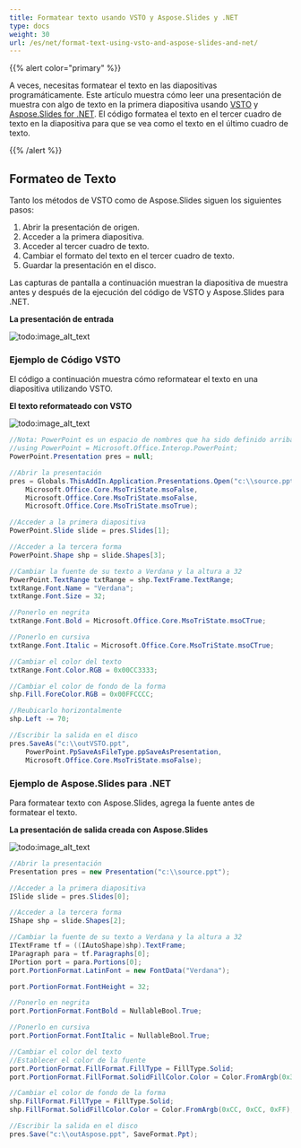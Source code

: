 ```yaml
---
title: Formatear texto usando VSTO y Aspose.Slides y .NET
type: docs
weight: 30
url: /es/net/format-text-using-vsto-and-aspose-slides-and-net/
---
```


{{% alert color="primary" %}} 

A veces, necesitas formatear el texto en las diapositivas programáticamente. Este artículo muestra cómo leer una presentación de muestra con algo de texto en la primera diapositiva usando [VSTO](/slides/es/net/format-text-using-vsto-and-aspose-slides-and-net/) y [Aspose.Slides for .NET](/slides/es/net/format-text-using-vsto-and-aspose-slides-and-net/). El código formatea el texto en el tercer cuadro de texto en la diapositiva para que se vea como el texto en el último cuadro de texto.

{{% /alert %}} 
## **Formateo de Texto**
Tanto los métodos de VSTO como de Aspose.Slides siguen los siguientes pasos:

1. Abrir la presentación de origen.
1. Acceder a la primera diapositiva.
1. Acceder al tercer cuadro de texto.
1. Cambiar el formato del texto en el tercer cuadro de texto.
1. Guardar la presentación en el disco.

Las capturas de pantalla a continuación muestran la diapositiva de muestra antes y después de la ejecución del código de VSTO y Aspose.Slides para .NET.

**La presentación de entrada** 

![todo:image_alt_text](format-text-using-vsto-and-aspose-slides-and-net_1.png)
### **Ejemplo de Código VSTO**
El código a continuación muestra cómo reformatear el texto en una diapositiva utilizando VSTO.

**El texto reformateado con VSTO** 

![todo:image_alt_text](format-text-using-vsto-and-aspose-slides-and-net_2.png)



```c#
//Nota: PowerPoint es un espacio de nombres que ha sido definido arriba de esta manera
//using PowerPoint = Microsoft.Office.Interop.PowerPoint;
PowerPoint.Presentation pres = null;

//Abrir la presentación
pres = Globals.ThisAddIn.Application.Presentations.Open("c:\\source.ppt",
	Microsoft.Office.Core.MsoTriState.msoFalse,
	Microsoft.Office.Core.MsoTriState.msoFalse,
	Microsoft.Office.Core.MsoTriState.msoTrue);

//Acceder a la primera diapositiva
PowerPoint.Slide slide = pres.Slides[1];

//Acceder a la tercera forma
PowerPoint.Shape shp = slide.Shapes[3];

//Cambiar la fuente de su texto a Verdana y la altura a 32
PowerPoint.TextRange txtRange = shp.TextFrame.TextRange;
txtRange.Font.Name = "Verdana";
txtRange.Font.Size = 32;

//Ponerlo en negrita
txtRange.Font.Bold = Microsoft.Office.Core.MsoTriState.msoCTrue;

//Ponerlo en cursiva
txtRange.Font.Italic = Microsoft.Office.Core.MsoTriState.msoCTrue;

//Cambiar el color del texto
txtRange.Font.Color.RGB = 0x00CC3333;

//Cambiar el color de fondo de la forma
shp.Fill.ForeColor.RGB = 0x00FFCCCC;

//Reubicarlo horizontalmente
shp.Left -= 70;

//Escribir la salida en el disco
pres.SaveAs("c:\\outVSTO.ppt",
	PowerPoint.PpSaveAsFileType.ppSaveAsPresentation,
	Microsoft.Office.Core.MsoTriState.msoFalse);
```




### **Ejemplo de Aspose.Slides para .NET**
Para formatear texto con Aspose.Slides, agrega la fuente antes de formatear el texto.

**La presentación de salida creada con Aspose.Slides** 

![todo:image_alt_text](format-text-using-vsto-and-aspose-slides-and-net_3.png)



```c#
//Abrir la presentación
Presentation pres = new Presentation("c:\\source.ppt");

//Acceder a la primera diapositiva
ISlide slide = pres.Slides[0];

//Acceder a la tercera forma
IShape shp = slide.Shapes[2];

//Cambiar la fuente de su texto a Verdana y la altura a 32
ITextFrame tf = ((IAutoShape)shp).TextFrame;
IParagraph para = tf.Paragraphs[0];
IPortion port = para.Portions[0];
port.PortionFormat.LatinFont = new FontData("Verdana");

port.PortionFormat.FontHeight = 32;

//Ponerlo en negrita
port.PortionFormat.FontBold = NullableBool.True;

//Ponerlo en cursiva
port.PortionFormat.FontItalic = NullableBool.True;

//Cambiar el color del texto
//Establecer el color de la fuente
port.PortionFormat.FillFormat.FillType = FillType.Solid;
port.PortionFormat.FillFormat.SolidFillColor.Color = Color.FromArgb(0x33, 0x33, 0xCC);

//Cambiar el color de fondo de la forma
shp.FillFormat.FillType = FillType.Solid;
shp.FillFormat.SolidFillColor.Color = Color.FromArgb(0xCC, 0xCC, 0xFF);

//Escribir la salida en el disco
pres.Save("c:\\outAspose.ppt", SaveFormat.Ppt);
```